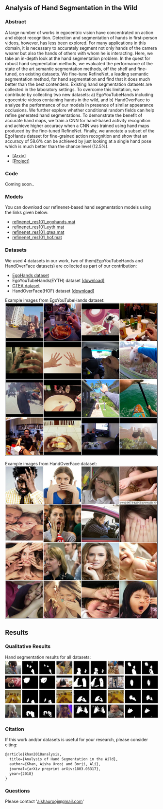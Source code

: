 ## Analysis of Hand Segmentation in the Wild

### Abstract
A large number of works in egocentric vision have concentrated on action and object recognition. Detection and segmentation of hands in first-person videos, however, has less been explored. For many applications in this domain, it is necessary to accurately segment not only hands of the camera wearer but also the hands of others with whom he is interacting. Here, we take an in-depth look at the hand segmentation problem. In the quest for robust hand segmentation methods, we evaluated the performance of the state of the art semantic segmentation methods, off the shelf and fine-tuned, on existing datasets. We fine-tune RefineNet, a leading semantic segmentation method, for hand segmentation and find that it does much better than the best contenders. Existing hand segmentation datasets are collected in the laboratory settings. To overcome this limitation, we contribute by collecting two new datasets: a) EgoYouTubeHands including egocentric videos containing hands in the wild, and b) HandOverFace to analyze the performance of our models in presence of similar appearance occlusions.
We further explore whether conditional random fields can help refine generated hand segmentations. To demonstrate the benefit of accurate hand maps, we train a CNN for hand-based activity recognition and achieve higher accuracy when a CNN was trained using hand maps produced by the fine-tuned RefineNet. Finally, we annotate a subset of the EgoHands dataset for fine-grained action recognition and show that an accuracy of 58.6% can be achieved by just looking at a single hand pose which is much better than the chance level (12.5%).

* [[Arxiv]](https://arxiv.org/pdf/1803.03317.pdf)
* [[Project]](https://aurooj.github.io/Hand-Segmentation-in-the-Wild/)

### Code
Coming soon..

### Models
You can download our refinenet-based hand segmentation models using the links given below:
* [refinenet_res101_egohands.mat](https://1drv.ms/u/s!AtxSFigVVA5JhNtreE4UkKjC5pmtkg)
* [refinenet_res101_eyth.mat](https://1drv.ms/u/s!AtxSFigVVA5JhNtot-l0EaVnVzDhXw)
* [refinenet_res101_gtea.mat](https://1drv.ms/u/s!AtxSFigVVA5JhNtq9tjNK6KzW4z5kQ)
* [refinenet_res101_hof.mat](https://1drv.ms/u/s!AtxSFigVVA5JhNtpC_uMyBWnP9U4RQ)

### Datasets
We used 4 datasets in our work, two of them(EgoYouTubeHands and HandOverFace datasets) are collected as part of our contribution:
* [EgoHands dataset](http://vision.soic.indiana.edu/projects/egohands/)
* EgoYouTubeHands(EYTH) dataset [[download]](https://1drv.ms/u/s!AtxSFigVVA5JhNtnDn5fyDGWuZXlhg)
* [GTEA dataset](http://www.cbi.gatech.edu/fpv/)
* HandOverFace(HOF) dataset [[download]](https://1drv.ms/u/s!AtxSFigVVA5JhNtm0rxFbLOu-PaAwg)

Example images from EgoYouTubeHands dataset:
![EYTH](images/eyth.jpg)

Example images from HandOverFace dataset:
![HOF](images/hof.jpg)

## Results

### Qualitative Results
Hand segmentation results for all datasets:
![All datasets:](images/crfs.jpg)

### Citation
If this work and/or datasets is useful for your research, please consider citing:


    @article{khan2018analysis,
      title={Analysis of Hand Segmentation in the Wild},
      author={Khan, Aisha Urooj and Borji, Ali},
      journal={arXiv preprint arXiv:1803.03317},
      year={2018}
    }


### Questions
Please contact 'aishaurooj@gmail.com'





